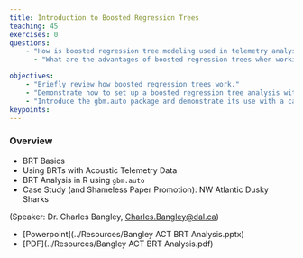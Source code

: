 ```yaml
---
title: Introduction to Boosted Regression Trees
teaching: 45
exercises: 0
questions:
    - "How is boosted regression tree modeling used in telemetry analysis?"
	  - "What are the advantages of boosted regression trees when working with telemetry data?"

objectives:
	- "Briefly review how boosted regression trees work."
	- "Demonstrate how to set up a boosted regression tree analysis with acoustic telemetry data."
	- "Introduce the gbm.auto package and demonstrate its use with a case study on dusky sharks off the US Mid-Atlantic region."
keypoints:
---
```


### Overview


- BRT Basics
- Using BRTs with Acoustic Telemetry Data
- BRT Analysis in R using `gbm.auto`
- Case Study (and Shameless Paper Promotion): NW Atlantic Dusky Sharks

(Speaker: Dr. Charles Bangley, Charles.Bangley@dal.ca)

- [Powerpoint](../Resources/Bangley ACT BRT Analysis.pptx)
- [PDF](../Resources/Bangley ACT BRT Analysis.pdf)
